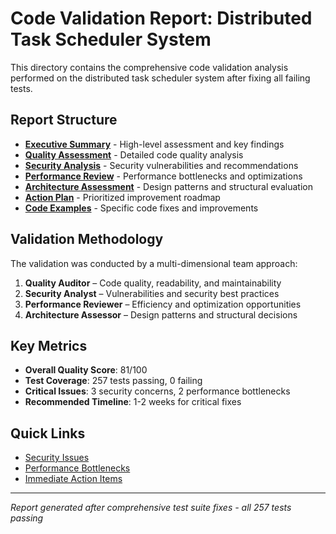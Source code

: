 # Code Validation Report: Distributed Task Scheduler System

This directory contains the comprehensive code validation analysis performed on the distributed task scheduler system after fixing all failing tests.

## Report Structure

- **[Executive Summary](./executive-summary.md)** - High-level assessment and key findings
- **[Quality Assessment](./quality-assessment.md)** - Detailed code quality analysis
- **[Security Analysis](./security-analysis.md)** - Security vulnerabilities and recommendations
- **[Performance Review](./performance-review.md)** - Performance bottlenecks and optimizations
- **[Architecture Assessment](./architecture-assessment.md)** - Design patterns and structural evaluation
- **[Action Plan](./action-plan.md)** - Prioritized improvement roadmap
- **[Code Examples](./code-examples.md)** - Specific code fixes and improvements

## Validation Methodology

The validation was conducted by a multi-dimensional team approach:

1. **Quality Auditor** – Code quality, readability, and maintainability
2. **Security Analyst** – Vulnerabilities and security best practices  
3. **Performance Reviewer** – Efficiency and optimization opportunities
4. **Architecture Assessor** – Design patterns and structural decisions

## Key Metrics

- **Overall Quality Score**: 81/100
- **Test Coverage**: 257 tests passing, 0 failing
- **Critical Issues**: 3 security concerns, 2 performance bottlenecks
- **Recommended Timeline**: 1-2 weeks for critical fixes

## Quick Links

- [Security Issues](./security-analysis.md#critical-security-concerns)
- [Performance Bottlenecks](./performance-review.md#performance-bottlenecks)
- [Immediate Action Items](./action-plan.md#phase-1-critical-security-fixes)

---

*Report generated after comprehensive test suite fixes - all 257 tests passing*